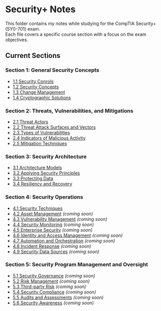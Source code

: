 # Security+ Notes  

This folder contains my notes while studying for the CompTIA Security+ (SY0-701) exam.  
Each file covers a specific course section with a focus on the exam objectives.

## Current Sections
### Section 1: General Security Concepts
- [1.1 Security Conrols](./1.1-security-controls.md)  
- [1.2 Security Concepts](./1.2-security-concepts.md)  
- [1.3 Change Management](./1.3-change-management.md)  
- [1.4 Cryptographic Solutions](./1.4-cryptographic-solutions.md)  

### Section 2: Threats, Vulnerabilities, and Mitigations
- [2.1 Threat Actors](./2.1-threat-actors.md)  
- [2.2 Threat Attack Surfaces and Vectors](./2.2-threat-attack-surfaces-vectors.md)  
- [2.3 Types of Vulnerabilities](./2.3-types-of-vulnerabilities.md)  
- [2.4 Indicators of Malicious Activity](./2.4-indicators-malicious-activity.md)  
- [2.5 Mitigation Techniques](./2.5-mitigation-techniques.md)

### Section 3: Security Architecture
- [3.1 Architecture Models](./3.1-architecture-models.md)  
- [3.2 Applying Security Principles](./3.2-applying-security-principles.md)  
- [3.3 Protecting Data](./3.3-protecting-data.md)
- [3.4 Resiliency and Recovery](./3.4-resiliency-and-recovery.md)

### Section 4: Security Operations
- [4.1 Security Techniques](./4.1-security-techniques.md)
- [4.2 Asset Management](./4.2-asset-management.md) *(coming soon)*  
- [4.3 Vulnerability Management](./4.3-vulnerability-management.md) *(coming soon)*  
- [4.4 Security Monitoring](./4.4-security-monitoring.md) *(coming soon)*  
- [4.5 Enterprise Security](./4.5-enterprise-security.md) *(coming soon)*  
- [4.6 Identity and Access Management](./4.6-identity-and-access-management.md) *(coming soon)*  
- [4.7 Automation and Orchestration](./4.7-automation-and-orchestration.md) *(coming soon)*  
- [4.8 Incident Response](./4.8-incident-response.md) *(coming soon)*  
- [4.9 Security Data Sources](./4.9-security-data-sources.md) *(coming soon)*  

### Section 5: Security Program Management and Oversight
- [5.1 Security Governance](./5.1-security-governance.md) *(coming soon)*  
- [5.2 Risk Management](./5.2-risk-management.md) *(coming soon)*  
- [5.3 Third-party Risk](./5.3-third-party-risk.md) *(coming soon)*  
- [5.4 Security Compliance](./5.4-security-compliance.md) *(coming soon)*  
- [5.5 Audits and Assessments](./5.5-audits-and-assessments.md) *(coming soon)*  
- [5.6 Security Awareness](./5.6-security-awareness.md) *(coming soon)*  
